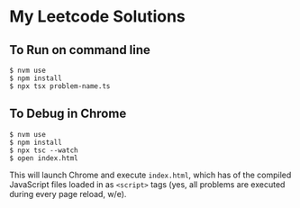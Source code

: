 # My Leetcode Solutions

## To Run on command line

```
$ nvm use
$ npm install
$ npx tsx problem-name.ts
```

## To Debug in Chrome

```
$ nvm use
$ npm install
$ npx tsc --watch
$ open index.html
```

This will launch Chrome and execute `index.html`, which has of the compiled JavaScript files loaded in as `<script>` tags (yes, all problems are executed during every page reload, w/e).
